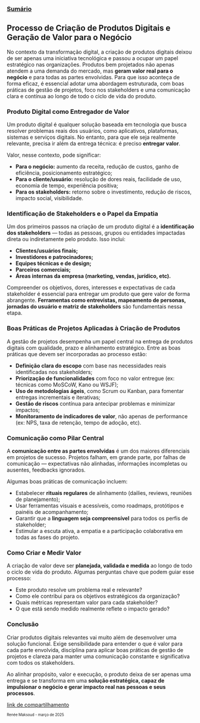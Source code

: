 ### [Sumário](<https://maksoud.github.io/Sumário>)
## **Processo de Criação de Produtos Digitais e Geração de Valor para o Negócio**

No contexto da transformação digital, a criação de produtos digitais deixou de ser apenas uma iniciativa tecnológica e passou a ocupar um papel estratégico nas organizações. Produtos bem projetados não apenas atendem a uma demanda do mercado, mas **geram valor real para o negócio** e para todas as partes envolvidas. Para que isso aconteça de forma eficaz, é essencial adotar uma abordagem estruturada, com boas práticas de gestão de projetos, foco nos stakeholders e uma comunicação clara e contínua ao longo de todo o ciclo de vida do produto.

### **Produto Digital como Entregador de Valor**

Um produto digital é qualquer solução baseada em tecnologia que busca resolver problemas reais dos usuários, como aplicativos, plataformas, sistemas e serviços digitais. No entanto, para que ele seja realmente relevante, precisa ir além da entrega técnica: é preciso **entregar valor**.

Valor, nesse contexto, pode significar:

- **Para o negócio:** aumento da receita, redução de custos, ganho de eficiência, posicionamento estratégico;
- **Para o cliente/usuário:** resolução de dores reais, facilidade de uso, economia de tempo, experiência positiva;
- **Para os stakeholders:** retorno sobre o investimento, redução de riscos, impacto social, visibilidade.

### **Identificação de Stakeholders e o Papel da Empatia**

Um dos primeiros passos na criação de um produto digital é a **identificação dos stakeholders** — todas as pessoas, grupos ou entidades impactadas direta ou indiretamente pelo produto. Isso inclui:

- **Clientes/usuários finais;**
- **Investidores e patrocinadores;**
- **Equipes técnicas e de design;**
- **Parceiros comerciais;**
- **Áreas internas da empresa (marketing, vendas, jurídico, etc).**

Compreender os objetivos, dores, interesses e expectativas de cada stakeholder é essencial para entregar um produto que gere valor de forma abrangente. **Ferramentas como entrevistas, mapeamento de personas, jornadas do usuário e matriz de stakeholders** são fundamentais nessa etapa.

### **Boas Práticas de Projetos Aplicadas à Criação de Produtos**

A gestão de projetos desempenha um papel central na entrega de produtos digitais com qualidade, prazo e alinhamento estratégico. Entre as boas práticas que devem ser incorporadas ao processo estão:

- **Definição clara do escopo** com base nas necessidades reais identificadas nos stakeholders;
- **Priorização de funcionalidades** com foco no valor entregue (ex: técnicas como MoSCoW, Kano ou WSJF);
- **Uso de metodologias ágeis**, como Scrum ou Kanban, para fomentar entregas incrementais e iterativas;
- **Gestão de riscos** contínua para antecipar problemas e minimizar impactos;
- **Monitoramento de indicadores de valor**, não apenas de performance (ex: NPS, taxa de retenção, tempo de adoção, etc).

### **Comunicação como Pilar Central**

A **comunicação entre as partes envolvidas** é um dos maiores diferenciais em projetos de sucesso. Projetos falham, em grande parte, por falhas de comunicação — expectativas não alinhadas, informações incompletas ou ausentes, feedbacks ignorados.

Algumas boas práticas de comunicação incluem:

- Estabelecer **rituais regulares** de alinhamento (dailies, reviews, reuniões de planejamento);
- Usar ferramentas visuais e acessíveis, como roadmaps, protótipos e painéis de acompanhamento;
- Garantir que a **linguagem seja compreensível** para todos os perfis de stakeholder;
- Estimular a escuta ativa, a empatia e a participação colaborativa em todas as fases do projeto.

### **Como Criar e Medir Valor**

A criação de valor deve ser **planejada, validada e medida** ao longo de todo o ciclo de vida do produto. Algumas perguntas chave que podem guiar esse processo:

- Este produto resolve um problema real e relevante?
- Como ele contribui para os objetivos estratégicos da organização?
- Quais métricas representam valor para cada stakeholder?
- O que está sendo medido realmente reflete o impacto gerado?

### **Conclusão**

Criar produtos digitais relevantes vai muito além de desenvolver uma solução funcional. Exige sensibilidade para entender o que é valor para cada parte envolvida, disciplina para aplicar boas práticas de gestão de projetos e clareza para manter uma comunicação constante e significativa com todos os stakeholders.

Ao alinhar propósito, valor e execução, o produto deixa de ser apenas uma entrega e se transforma em uma **solução estratégica, capaz de impulsionar o negócio e gerar impacto real nas pessoas e seus processos**.


[link de compartilhamento](<https://maksoud.github.io/Gestão%20de%20Projetos/Processo%20de%20criação%20de%20valor%20de%20produtos%20digitais>)

<sup><sub>
Renée Maksoud - março de 2025
</sub></sup>